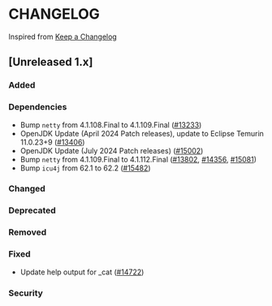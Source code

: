 # CHANGELOG

Inspired from [Keep a Changelog](https://keepachangelog.com/en/1.0.0/)

## [Unreleased 1.x]
### Added
### Dependencies
- Bump `netty` from 4.1.108.Final to 4.1.109.Final ([#13233](https://github.com/opensearch-project/OpenSearch/pull/13233))
- OpenJDK Update (April 2024 Patch releases), update to Eclipse Temurin 11.0.23+9 ([#13406](https://github.com/opensearch-project/OpenSearch/pull/13406))
- OpenJDK Update (July 2024 Patch releases) ([#15002](https://github.com/opensearch-project/OpenSearch/pull/15002))
- Bump `netty` from 4.1.109.Final to 4.1.112.Final ([#13802](https://github.com/opensearch-project/OpenSearch/pull/13802), [#14356](https://github.com/opensearch-project/OpenSearch/pull/14356), [#15081](https://github.com/opensearch-project/OpenSearch/pull/15081))
- Bump `icu4j` from 62.1 to 62.2 ([#15482](https://github.com/opensearch-project/OpenSearch/pull/15482))

### Changed
### Deprecated
### Removed
### Fixed
- Update help output for _cat ([#14722](https://github.com/opensearch-project/OpenSearch/pull/14722))

### Security

[Unreleased]: https://github.com/opensearch-project/OpenSearch/compare/1.3.15...HEAD
